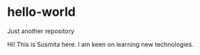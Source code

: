 # hello-world
Just another repository

Hi! This is Susmita here. I am keen on learning new technologies.
